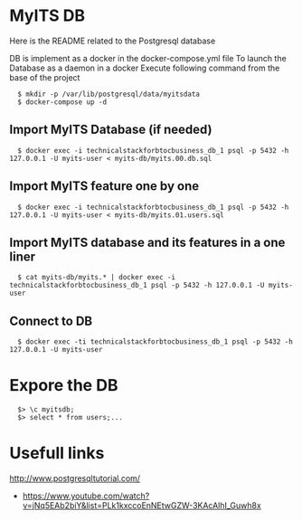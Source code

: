 # MyITS DB

Here is the README related to the Postgresql database

DB is implement as a docker in the docker-compose.yml file
To launch the Database as a daemon in a docker
Execute following command from the base of the project

~~~~
  $ mkdir -p /var/lib/postgresql/data/myitsdata
  $ docker-compose up -d
~~~~

## Import MyITS Database (if needed)

~~~~
  $ docker exec -i technicalstackforbtocbusiness_db_1 psql -p 5432 -h 127.0.0.1 -U myits-user < myits-db/myits.00.db.sql
~~~~

## Import MyITS feature one by one

~~~~
  $ docker exec -i technicalstackforbtocbusiness_db_1 psql -p 5432 -h 127.0.0.1 -U myits-user < myits-db/myits.01.users.sql
~~~~

## Import MyITS database and its features in a one liner

~~~~
  $ cat myits-db/myits.* | docker exec -i technicalstackforbtocbusiness_db_1 psql -p 5432 -h 127.0.0.1 -U myits-user
~~~~

## Connect to DB 

~~~~
  $ docker exec -ti technicalstackforbtocbusiness_db_1 psql -p 5432 -h 127.0.0.1 -U myits-user
~~~~

# Expore the DB

~~~~
  $> \c myitsdb;
  $> select * from users;...
~~~~

# Usefull links

http://www.postgresqltutorial.com/
* https://www.youtube.com/watch?v=jNq5EAb2biY&list=PLk1kxccoEnNEtwGZW-3KAcAlhI_Guwh8x


